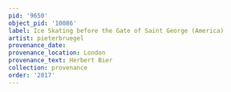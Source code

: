 ```yaml
---
pid: '9650'
object_pid: '10086'
label: Ice Skating before the Gate of Saint George (America)
artist: pieterbruegel
provenance_date:
provenance_location: London
provenance_text: Herbert Bier
collection: provenance
order: '2817'
---
```

